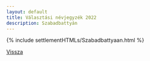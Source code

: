 ```yaml
---
layout: default
title: Választási névjegyzék 2022
description: Szabadbattyán
---
```


{% include settlementHTMLs/Szabadbattyaan.html %}

[Vissza](./)